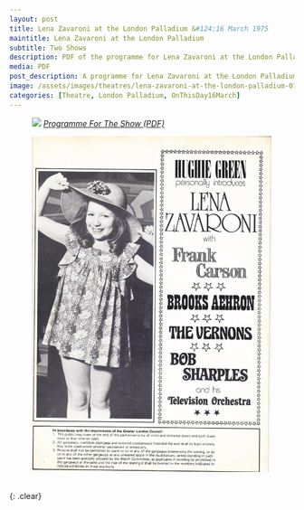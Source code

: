 ```yaml
---
layout: post
title: Lena Zavaroni at the London Palladium &#124;16 March 1975
maintitle: Lena Zavaroni at the London Palladium
subtitle: Two Shows
description: PDF of the programme for Lena Zavaroni at the London Palladium.
media: PDF
post_description: A programme for Lena Zavaroni at the London Palladium.
image: /assets/images/theatres/lena-zavaroni-at-the-london-palladium-01.jpg
categories: [Theatre, London Palladium, OnThisDay16March]
---
```


<figure class="fig1">
<a href="/assets/images/theatres/lena-zavaroni-at-the-london-palladium-01.jpg"><img src="/assets/images/theatres/lena-zavaroni-at-the-london-palladium-01.jpg" class="full-width zoom-in" /></a>
<cite><a href="/assets/pdf/1975-03-16 - Lena Zavaroni at the London Palladium.pdf">Programme For The Show (PDF)</a></cite>
</figure>

<figure class="fig2">
<a href="/assets/images/theatres/lena-zavaroni-at-the-london-palladium-03.jpg"><img src="/assets/images/theatres/lena-zavaroni-at-the-london-palladium-03.jpg" class="full-width zoom-in" /></a>
</figure>

<br />{: .clear}

